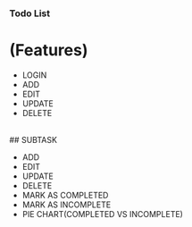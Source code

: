 ### Todo List
# (Features)
<ul>
  <li>LOGIN</li>
  <li>ADD</li>
  <li>EDIT</li>
  <li>UPDATE</li>
  <li>DELETE</li>
</ul>
<br/>
## SUBTASK
<ul>
  <li>ADD</li>
  <li>EDIT</li>
  <li>UPDATE</li>
  <li>DELETE</li>
  <li>MARK AS COMPLETED</li>
  <li>MARK AS INCOMPLETE</li>
  <li>PIE CHART(COMPLETED VS INCOMPLETE)</li>
</ul>
  
  

